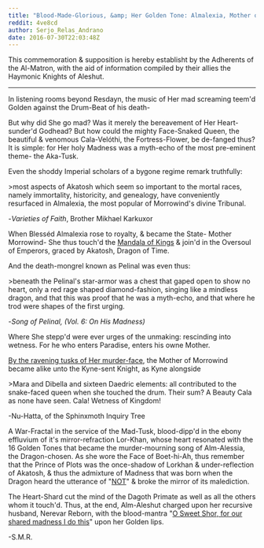 ```yaml
---
title: "Blood-Made-Glorious, &amp; Her Golden Tone: Almalexia, Mother of Madness"
reddit: 4ve8cd
author: Serjo_Relas_Andrano
date: 2016-07-30T22:03:48Z
---
```


This commemoration &amp; supposition is hereby establisht by the Adherents of the Al-Matron, with the aid of information compiled by their allies the Haymonic Knights of Aleshut.

---

In listening rooms beyond Resdayn, the music of Her mad screaming teem'd Golden against the Drum-Beat of his death-

But why did She go mad? Was it merely the bereavement of Her Heart-sunder'd Godhead? But how could the mighty Face-Snaked Queen, the beautiful &amp; venomous Cala-Velóthi, the Fortress-Flower, be de-fanged thus? It is simple: for Her holy Madness was a myth-echo of the most pre-eminent theme- the Aka-Tusk.

Even the shoddy Imperial scholars of a bygone regime remark truthfully:

&gt;most aspects of Akatosh which seem so important to the mortal races, namely immortality, historicity, and genealogy, have conveniently resurfaced in Almalexia, the most popular of Morrowind's divine Tribunal.

-*Varieties of Faith*, Brother Mikhael Karkuxor

When Blesséd Almalexia rose to royalty, &amp; became the State- Mother Morrowind- She thus touch'd the [Mandala of Kings](http://vignette4.wikia.nocookie.net/elderscrolls/images/3/33/Uriel_Oblivion.png/revision/latest?cb=20120125120012) &amp; join'd in the Oversoul of Emperors, graced by Akatosh, Dragon of Time.

And the death-mongrel known as Pelinal was even thus:

&gt;beneath the Pelinal's star-armor was a chest that gaped open to show no heart, only a red rage shaped diamond-fashion, singing like a mindless dragon, and that this was proof that he was a myth-echo, and that where he trod were shapes of the first urging.

-*Song of Pelinal, (Vol. 6: On His Madness)*

Where She stepp'd were ever urges of the unmaking: rescinding into wetness. For he who enters Paradise, enters his owne Mother.

[By the ravening tusks of Her murder-face](http://michaelkirkbride.tumblr.com/post/85251665173/vivec-is-at-the-side-facing-away-from-the-viewer), the Mother of Morrowind became alike unto the Kyne-sent Knight, as Kyne alongside

&gt;Mara and Dibella and sixteen Daedric elements: all contributed to the snake-faced queen when she touched the drum. Their sum? A Beauty Cala as none have seen. Cala! Wetness of Kingdom!

-Nu-Hatta, of the Sphinxmoth Inquiry Tree

A War-Fractal in the service of the Mad-Tusk, blood-dipp'd in the ebony effluvium of it's mirror-refraction Lor-Khan, whose heart resonated with the 16 Golden Tones that became the murder-mourning song of Alm-Alessia, the Dragon-chosen. As she wore the Face of Boet-hi-Ah, thus remember that the Prince of Plots was the once-shadow of Lorkhan &amp; under-reflection of Akatosh, &amp; thus the admixture of Madness that was born when the Dragon heard the utterance of "[NOT](http://aurbis.c0da.es/e8e/e8e.pdf)" &amp; broke the mirror of its malediction. 

The Heart-Shard cut the mind of the Dagoth Primate as well as all the others whom it touch'd. Thus, at the end, Alm-Aleshut charged upon her recursive husband, Nerevar Reborn, with the blood-mantra "[O Sweet Shor, for our shared madness I do this](http://www.uesp.net/wiki/Oblivion:The_Song_of_Pelinal,_v_6)" upon her Golden lips.

-S.M.R.
